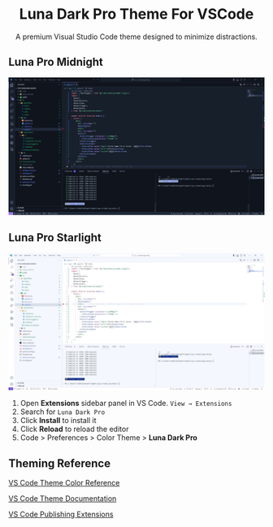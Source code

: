 <h1 align="center">
  Luna Dark Pro Theme For VSCode
</h1>
<p align="center">
  A premium Visual Studio Code theme designed to minimize distractions.
</p>

## Luna Pro Midnight
![demo](luna-pro-midnight.jpg_large)

## Luna Pro Starlight
![demo](luna-pro-starlight.jpg_large)

1. Open **Extensions** sidebar panel in VS Code. `View → Extensions`
2. Search for `Luna Dark Pro`
3. Click **Install** to install it
4. Click **Reload** to reload the editor
5. Code > Preferences > Color Theme > **Luna Dark Pro**


## Theming Reference

[VS Code Theme Color Reference](https://code.visualstudio.com/docs/getstarted/theme-color-reference)

[VS Code Theme Documentation](https://code.visualstudio.com/docs/extensions/themes-snippets-colorizers)

[VS Code Publishing Extensions](https://code.visualstudio.com/docs/extensions/publish-extension)

